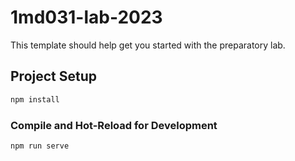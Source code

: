 # 1md031-lab-2023

This template should help get you started with the preparatory lab.

## Project Setup

```sh
npm install
```

### Compile and Hot-Reload for Development

```sh
npm run serve
```
